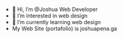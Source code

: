 - 👋 Hi, I’m @Joshua Web Developer
- 👀 I’m interested in web design
- 🌱 I’m currently learning web design
- My Web Site (portafolio) is joshuapena.ga
 

<!---
JoshuaEPRCodeFree/JoshuaEPRCodeFree is a ✨ special ✨ repository because its `README.md` (this file) appears on your GitHub profile.
You can click the Preview link to take a look at your changes.
--->
